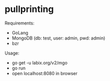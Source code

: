 pullprinting
============

Requirements:
* GoLang
* MongoDB (db: test, user: admin, pwd: admin)
* bzr

Usage:
* go get -u labix.org/v2/mgo
* go run
* open localhost:8080 in browser